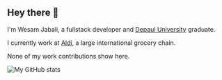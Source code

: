 ## Hey there 👋 
I'm Wesam Jabali, a fullstack developer and [Depaul University](https://depaul.edu) graduate.

I currently work at [Aldi](https://aldi.us), a large international grocery chain.

None of my work contributions show here.


![My GitHub stats](https://github-readme-stats.vercel.app/api?username=wesamjabali&count_private=true&show_icons=true&theme=vue)
<!--
**wesamjabali/wesamjabali** is a ✨ _special_ ✨ repository because its `README.md` (this file) appears on your GitHub profile.

Here are some ideas to get you started:

- 🔭 I’m currently working on ...
- 🌱 I’m currently learning ...
- 👯 I’m looking to collaborate on ...
- 🤔 I’m looking for help with ...
- 💬 Ask me about ...
- 📫 How to reach me: ...
- 😄 Pronouns: ...
- ⚡ Fun fact: ...
-->
